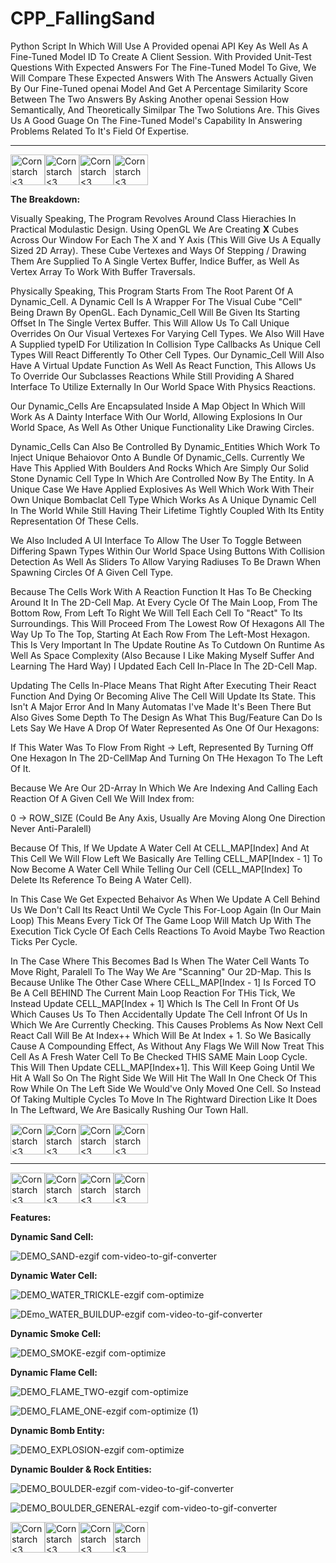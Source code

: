# CPP_FallingSand
Python Script In Which Will Use A Provided openai API Key As Well As A Fine-Tuned Model ID To Create A Client Session. With Provided Unit-Test Questions With Expected Answers For The Fine-Tuned Model To Give, We Will Compare These Expected Answers With The Answers Actually Given By Our Fine-Tuned openai Model And Get A Percentage Similarity Score Between The Two Answers By Asking Another openai Session How Semantically, And Theoretically Similpar The Two Solutions Are. This Gives Us A Good Guage On The Fine-Tuned Model's Capability In Answering Problems Related To It's Field Of Expertise.

----------------------------------------------
<img src="https://github.com/Kingerthanu/CPP_FallingSand/assets/76754592/062b5dcb-16db-423a-b82c-f9137c8319e4" alt="Cornstarch <3" width="55" height="49"><img src="https://github.com/Kingerthanu/CPP_FallingSand/assets/76754592/062b5dcb-16db-423a-b82c-f9137c8319e4" alt="Cornstarch <3" width="55" height="49"><img src="https://github.com/Kingerthanu/CPP_FallingSand/assets/76754592/062b5dcb-16db-423a-b82c-f9137c8319e4" alt="Cornstarch <3" width="55" height="49"><img src="https://github.com/Kingerthanu/CPP_FallingSand/assets/76754592/062b5dcb-16db-423a-b82c-f9137c8319e4" alt="Cornstarch <3" width="55" height="49">

**The Breakdown:**

  Visually Speaking, The Program Revolves Around Class Hierachies In Practical Modulastic Design. Using OpenGL We Are Creating **X** Cubes Across Our Window For Each The X and Y Axis (This Will Give Us A Equally Sized 2D Array). These Cube Vertexes and Ways Of Stepping / Drawing Them Are Supplied To A Single Vertex Buffer, Indice Buffer, as Well As Vertex Array To Work With Buffer Traversals. 
  
  Physically Speaking, This Program Starts From The Root Parent Of A Dynamic_Cell. A Dynamic Cell Is A Wrapper For The Visual Cube "Cell" Being Drawn By OpenGL. Each Dynamic_Cell Will Be Given Its Starting Offset In The Single Vertex Buffer. This Will Allow Us To Call Unique Overrides On Our Visual Vertexes For Varying Cell Types. We Also Will Have A Supplied typeID For Utilization In Collision Type Callbacks As Unique Cell Types Will React Differently To Other Cell Types. Our Dynamic_Cell Will Also Have A Virtual Update Function As Well As React Function, This Allows Us To Override Our Subclasses Reactions While Still Providing A Shared Interface To Utilize Externally In Our World Space With Physics Reactions.

  Our Dynamic_Cells Are Encapsulated Inside A Map Object In Which Will Work As A Dainty Interface With Our World, Allowing Explosions In Our World Space, As Well As Other Unique Functionality Like Drawing Circles. 
  
  Dynamic_Cells Can Also Be Controlled By Dynamic_Entities Which Work To Inject Unique Behaiovor Onto A Bundle Of Dynamic_Cells. Currently We Have This Applied With Boulders And Rocks Which Are Simply Our Solid Stone Dynamic Cell Type In Which Are Controlled Now By The Entity. In A Unique Case We Have Applied Explosives As Well Which Work With Their Own Unique Bombaclat Cell Type Which Works As A Unique Dynamic Cell In The World While Still Having Their Lifetime Tightly Coupled With Its Entity Representation Of These Cells.

  We Also Included A UI Interface To Allow The User To Toggle Between Differing Spawn Types Within Our World Space Using Buttons With Collision Detection As Well As Sliders To Allow Varying Radiuses To Be Drawn When Spawning Circles Of A Given Cell Type.


  Because The Cells Work With A Reaction Function It Has To Be Checking Around It In The 2D-Cell Map. At Every Cycle Of The Main Loop, From The Bottom Row, From Left To Right We Will Tell Each Cell To "React" To Its Surroundings. This Will Proceed From The Lowest Row Of Hexagons All The Way Up To The Top, Starting At Each Row From The Left-Most Hexagon. This Is Very Important In The Update Routine As To Cutdown On Runtime As Well As Space Complexity (Also Because I Like Making Myself Suffer And Learning The Hard Way) I Updated Each Cell In-Place In The 2D-Cell Map.

Updating The Cells In-Place Means That Right After Executing Their React Function And Dying Or Becoming Alive The Cell Will Update Its State. This Isn't A Major Error And In Many Automatas I've Made It's Been There But Also Gives Some Depth To The Design As What This Bug/Feature Can Do Is Lets Say We Have A Drop Of Water Represented As One Of Our Hexagons:

If This Water Was To Flow From Right -> Left, Represented By Turning Off One Hexagon In The 2D-CellMap And Turning On THe Hexagon To The Left Of It.

Because We Are Our 2D-Array In Which We Are Indexing And Calling Each Reaction Of A Given Cell We Will Index from:

0 -> ROW_SIZE (Could Be Any Axis, Usually Are Moving Along One Direction Never Anti-Paralell)

Because Of This, If We Update A Water Cell At CELL_MAP[Index] And At This Cell We Will Flow Left We Basically Are Telling CELL_MAP[Index - 1] To Now Become A Water Cell While Telling Our Cell (CELL_MAP[Index] To Delete Its Reference To Being A Water Cell).

In This Case We Get Expected Behaivor As When We Update A Cell Behind Us We Don't Call Its React Until We Cycle This For-Loop Again (In Our Main Loop) This Means Every Tick Of The Game Loop Will Match Up With The Execution Tick Cycle Of Each Cells Reactions To Avoid Maybe Two Reaction Ticks Per Cycle.

In The Case Where This Becomes Bad Is When The Water Cell Wants To Move Right, Paralell To The Way We Are "Scanning" Our 2D-Map. This Is Because Unlike The Other Case Where CELL_MAP[Index - 1] Is Forced TO Be A Cell BEHIND The Current Main Loop Reaction For THis Tick, We Instead Update CELL_MAP[Index + 1] Which Is The Cell In Front Of Us Which Causes Us To Then Accidentally Update The Cell Infront Of Us In Which We Are Currently Checking. This Causes Problems As Now Next Cell React Call Will Be At Index++ Which Will Be At Index + 1. So We Basically Cause A Compounding Effect, As Without Any Flags We Will Now Treat This Cell As A Fresh Water Cell To Be Checked THIS SAME Main Loop Cycle. This Will Then Update CELL_MAP[Index+1]. This Will Keep Going Until We Hit A Wall So On The Right Side We Will Hit The Wall In One Check Of This Row While On The Left Side We Would've Only Moved One Cell. So Instead Of Taking Multiple Cycles To Move In The Rightward Direction Like It Does In The Leftward, We Are Basically Rushing Our Town Hall.

<img src="https://github.com/Kingerthanu/CPP_FallingSand/assets/76754592/913baa51-e274-4aea-ba32-10b8dab0e78f" alt="Cornstarch <3" width="55" height="49"><img src="https://github.com/Kingerthanu/CPP_FallingSand/assets/76754592/913baa51-e274-4aea-ba32-10b8dab0e78f" alt="Cornstarch <3" width="55" height="49"><img src="https://github.com/Kingerthanu/CPP_FallingSand/assets/76754592/913baa51-e274-4aea-ba32-10b8dab0e78f" alt="Cornstarch <3" width="55" height="49"><img src="https://github.com/Kingerthanu/CPP_FallingSand/assets/76754592/913baa51-e274-4aea-ba32-10b8dab0e78f" alt="Cornstarch <3" width="55" height="49">


----------------------------------------------

<img src="https://github.com/Kingerthanu/CPP_FallingSand/assets/76754592/bc289d3f-ca9f-4372-a386-925798d5536e" alt="Cornstarch <3" width="55" height="49"><img src="https://github.com/Kingerthanu/CPP_FallingSand/assets/76754592/bc289d3f-ca9f-4372-a386-925798d5536e" alt="Cornstarch <3" width="55" height="49"><img src="https://github.com/Kingerthanu/CPP_FallingSand/assets/76754592/bc289d3f-ca9f-4372-a386-925798d5536e" alt="Cornstarch <3" width="55" height="49"><img src="https://github.com/Kingerthanu/CPP_FallingSand/assets/76754592/bc289d3f-ca9f-4372-a386-925798d5536e" alt="Cornstarch <3" width="55" height="49">



**Features:**

  **Dynamic Sand Cell:**
  
  ![DEMO_SAND-ezgif com-video-to-gif-converter](https://github.com/Kingerthanu/CPP_FallingSand/assets/76754592/b1678a97-1f79-4b0b-aa31-2ce74fe05780)


  **Dynamic Water Cell:**

  ![DEMO_WATER_TRICKLE-ezgif com-optimize](https://github.com/Kingerthanu/CPP_FallingSand/assets/76754592/6e78370c-c6d5-437e-8883-f0885f2e2ef2)

  ![DEmo_WATER_BUILDUP-ezgif com-video-to-gif-converter](https://github.com/Kingerthanu/CPP_FallingSand/assets/76754592/60177422-244f-4ad9-a71e-7830d890170d)


   **Dynamic Smoke Cell:**
  
   ![DEMO_SMOKE-ezgif com-optimize](https://github.com/Kingerthanu/CPP_FallingSand/assets/76754592/7a770164-0437-448d-8ace-26440ebfc7eb)


   **Dynamic Flame Cell:**
  
   ![DEMO_FLAME_TWO-ezgif com-optimize](https://github.com/Kingerthanu/CPP_FallingSand/assets/76754592/e5f9a408-f10f-4a27-9def-90a75437000e)

   ![DEMO_FLAME_ONE-ezgif com-optimize (1)](https://github.com/Kingerthanu/CPP_FallingSand/assets/76754592/4614a5b7-f445-431e-837f-dbfeb8d0f863)

  
  **Dynamic Bomb Entity:**

  ![DEMO_EXPLOSION-ezgif com-optimize](https://github.com/Kingerthanu/CPP_FallingSand/assets/76754592/db105da4-6c27-4570-ae2a-18798d0310af)


  **Dynamic Boulder & Rock Entities:**

  ![DEMO_BOULDER-ezgif com-video-to-gif-converter](https://github.com/Kingerthanu/CPP_FallingSand/assets/76754592/4571385c-26ec-4b74-a528-e2c631e439ae)

  ![DEMO_BOULDER_GENERAL-ezgif com-video-to-gif-converter](https://github.com/Kingerthanu/CPP_FallingSand/assets/76754592/4910bdc4-2af5-47e1-8586-4673ce321f5c)



<img src="https://github.com/Kingerthanu/CPP_FallingSand/assets/76754592/4f7f141e-829e-43a9-b061-77e5cdf068bc" alt="Cornstarch <3" width="55" height="49"><img src="https://github.com/Kingerthanu/CPP_FallingSand/assets/76754592/4f7f141e-829e-43a9-b061-77e5cdf068bc" alt="Cornstarch <3" width="55" height="49"><img src="https://github.com/Kingerthanu/CPP_FallingSand/assets/76754592/4f7f141e-829e-43a9-b061-77e5cdf068bc" alt="Cornstarch <3" width="55" height="49"><img src="https://github.com/Kingerthanu/CPP_FallingSand/assets/76754592/4f7f141e-829e-43a9-b061-77e5cdf068bc" alt="Cornstarch <3" width="55" height="49">
